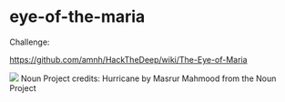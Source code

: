 # eye-of-the-maria

Challenge:

https://github.com/amnh/HackTheDeep/wiki/The-Eye-of-Maria

<a href="https://imgflip.com/gif/24d8zz"><img src="https://i.imgflip.com/24d8zz.gif" /></a>
Noun Project credits:
Hurricane by Masrur Mahmood from the Noun Project
